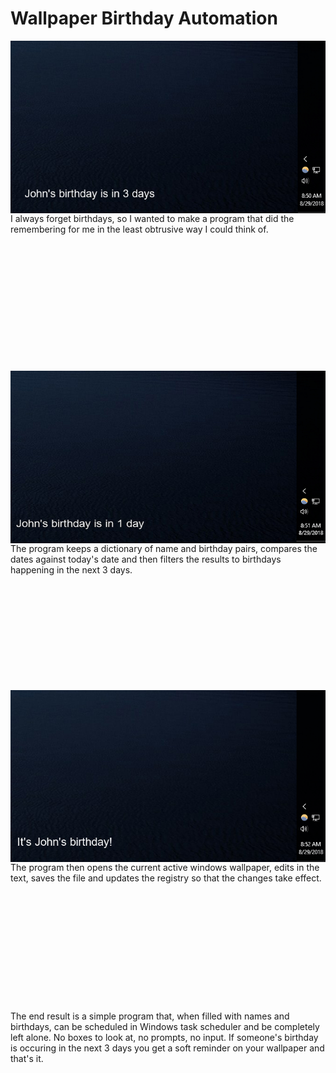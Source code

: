 # Wallpaper Birthday Automation


<img align="right" src="https://github.com/ArnoAlford/Wallpaper-Birthday-Automation/blob/master/Capture2.PNG">I always forget birthdays, so I wanted to make a program that did the remembering  for me in the least obtrusive way I could think of. 

<br><br><br><br><br><br><br><br><br><br><br><br><img align="left" src="https://github.com/ArnoAlford/Wallpaper-Birthday-Automation/blob/master/Capture5.PNG"> The program keeps a dictionary of name and birthday pairs, compares the dates against today's date and then filters the results to birthdays happening in the next 3 days.<br><br>

<br><br><br><br><br><br><br><br><br><img align="right" src="https://github.com/ArnoAlford/Wallpaper-Birthday-Automation/blob/master/Capture4.PNG"> The program then opens the current active windows wallpaper, edits in the text, saves the file and updates the registry so that the changes take effect.
<br><br><br><br><br><br><br><br><br><br><br><br><br>
The end result is a simple program that, when filled with names and birthdays, can be scheduled in Windows task scheduler and be completely left alone. No boxes to look at, no prompts, no input. If someone's birthday is occuring in the next 3 days you get a soft reminder on your wallpaper and that's it.
